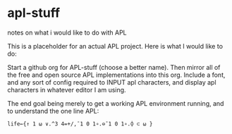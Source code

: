 apl-stuff
=========

notes on what i would like to do with APL

This is a placeholder for an actual APL project.  Here is what I would like to do:

Start a github org for APL-stuff (choose a better name).  Then mirror all of the free and open source APL implementations into this org.
Include a font, and any sort of config required to INPUT apl characters, and display apl characters in whatever editor I am using.


The end goal being merely to get a working APL environment running, and to understand the one line APL:

    life←{↑ 1 ⍵ ∨.^3 4=+/,¯1 0 1∘.⊖¯1 0 1∘.⌽ ⊂ ⍵ }